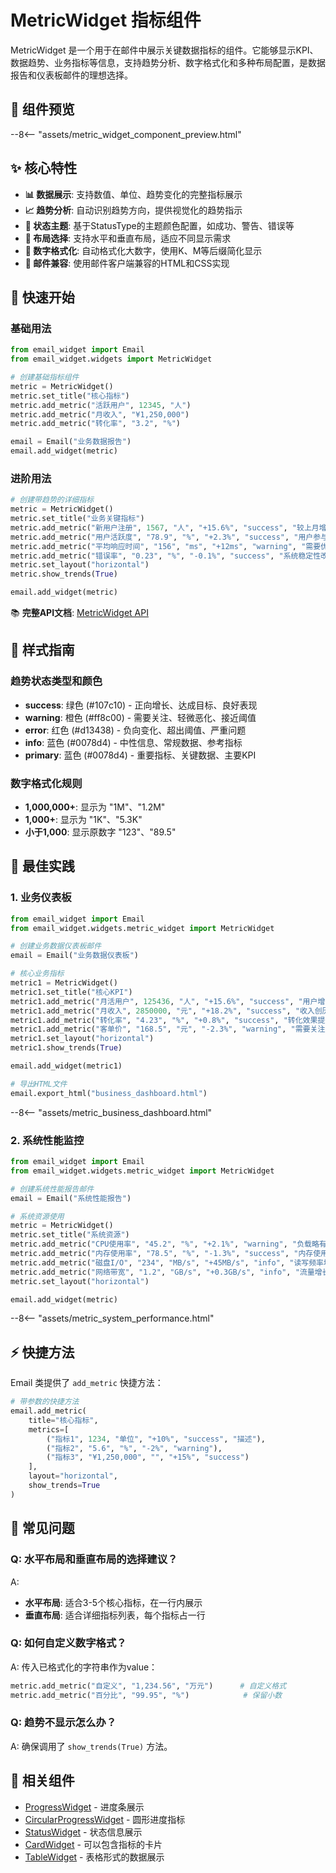 # MetricWidget 指标组件

MetricWidget 是一个用于在邮件中展示关键数据指标的组件。它能够显示KPI、数据趋势、业务指标等信息，支持趋势分析、数字格式化和多种布局配置，是数据报告和仪表板邮件的理想选择。

## 🎯 组件预览

--8<-- "assets/metric_widget_component_preview.html"

## ✨ 核心特性

- **📊 数据展示**: 支持数值、单位、趋势变化的完整指标展示
- **📈 趋势分析**: 自动识别趋势方向，提供视觉化的趋势指示
- **🎨 状态主题**: 基于StatusType的主题颜色配置，如成功、警告、错误等
- **📐 布局选择**: 支持水平和垂直布局，适应不同显示需求
- **🔢 数字格式化**: 自动格式化大数字，使用K、M等后缀简化显示
- **📧 邮件兼容**: 使用邮件客户端兼容的HTML和CSS实现

## 🚀 快速开始

### 基础用法

```python
from email_widget import Email
from email_widget.widgets import MetricWidget

# 创建基础指标组件
metric = MetricWidget()
metric.set_title("核心指标")
metric.add_metric("活跃用户", 12345, "人")
metric.add_metric("月收入", "¥1,250,000")
metric.add_metric("转化率", "3.2", "%")

email = Email("业务数据报告")
email.add_widget(metric)
```

### 进阶用法

```python
# 创建带趋势的详细指标
metric = MetricWidget()
metric.set_title("业务关键指标")
metric.add_metric("新用户注册", 1567, "人", "+15.6%", "success", "较上月增长显著")
metric.add_metric("用户活跃度", "78.9", "%", "+2.3%", "success", "用户参与度提升")
metric.add_metric("平均响应时间", "156", "ms", "+12ms", "warning", "需要优化性能")
metric.add_metric("错误率", "0.23", "%", "-0.1%", "success", "系统稳定性改善")
metric.set_layout("horizontal")
metric.show_trends(True)

email.add_widget(metric)
```

📚 **完整API文档**: [MetricWidget API](../api/metric-widget.md)

## 🎨 样式指南

### 趋势状态类型和颜色

- **success**: 绿色 (#107c10) - 正向增长、达成目标、良好表现
- **warning**: 橙色 (#ff8c00) - 需要关注、轻微恶化、接近阈值
- **error**: 红色 (#d13438) - 负向变化、超出阈值、严重问题
- **info**: 蓝色 (#0078d4) - 中性信息、常规数据、参考指标
- **primary**: 蓝色 (#0078d4) - 重要指标、关键数据、主要KPI

### 数字格式化规则

- **1,000,000+**: 显示为 "1M"、"1.2M"
- **1,000+**: 显示为 "1K"、"5.3K"
- **小于1,000**: 显示原数字 "123"、"89.5"

## 📱 最佳实践

### 1. 业务仪表板

```python
from email_widget import Email
from email_widget.widgets.metric_widget import MetricWidget

# 创建业务数据仪表板邮件
email = Email("业务数据仪表板")

# 核心业务指标
metric1 = MetricWidget()
metric1.set_title("核心KPI")
metric1.add_metric("月活用户", 125436, "人", "+15.6%", "success", "用户增长强劲")
metric1.add_metric("月收入", 2850000, "元", "+18.2%", "success", "收入创历史新高")
metric1.add_metric("转化率", "4.23", "%", "+0.8%", "success", "转化效果提升")
metric1.add_metric("客单价", "168.5", "元", "-2.3%", "warning", "需要关注定价策略")
metric1.set_layout("horizontal")
metric1.show_trends(True)

email.add_widget(metric1)

# 导出HTML文件
email.export_html("business_dashboard.html")
```

--8<-- "assets/metric_business_dashboard.html"

### 2. 系统性能监控

```python
from email_widget import Email
from email_widget.widgets.metric_widget import MetricWidget

# 创建系统性能报告邮件
email = Email("系统性能报告")

# 系统资源使用
metric = MetricWidget()
metric.set_title("系统资源")
metric.add_metric("CPU使用率", "45.2", "%", "+2.1%", "warning", "负载略有上升")
metric.add_metric("内存使用率", "78.5", "%", "-1.3%", "success", "内存使用正常")
metric.add_metric("磁盘I/O", "234", "MB/s", "+45MB/s", "info", "读写频率增加")
metric.add_metric("网络带宽", "1.2", "GB/s", "+0.3GB/s", "info", "流量增长稳定")
metric.set_layout("horizontal")

email.add_widget(metric)
```

--8<-- "assets/metric_system_performance.html"

## ⚡ 快捷方法

Email 类提供了 `add_metric` 快捷方法：

```python
# 带参数的快捷方法
email.add_metric(
    title="核心指标",
    metrics=[
        ("指标1", 1234, "单位", "+10%", "success", "描述"),
        ("指标2", "5.6", "%", "-2%", "warning"),
        ("指标3", "¥1,250,000", "", "+15%", "success")
    ],
    layout="horizontal",
    show_trends=True
)
```

## 🐛 常见问题

### Q: 水平布局和垂直布局的选择建议？
A: 
- **水平布局**: 适合3-5个核心指标，在一行内展示
- **垂直布局**: 适合详细指标列表，每个指标占一行

### Q: 如何自定义数字格式？
A: 传入已格式化的字符串作为value：
```python
metric.add_metric("自定义", "1,234.56", "万元")      # 自定义格式
metric.add_metric("百分比", "99.95", "%")            # 保留小数
```

### Q: 趋势不显示怎么办？
A: 确保调用了 `show_trends(True)` 方法。

## 🔗 相关组件

- [ProgressWidget](progress-widget.md) - 进度条展示
- [CircularProgressWidget](circular-progress-widget.md) - 圆形进度指标
- [StatusWidget](status-widget.md) - 状态信息展示
- [CardWidget](card-widget.md) - 可以包含指标的卡片
- [TableWidget](table-widget.md) - 表格形式的数据展示